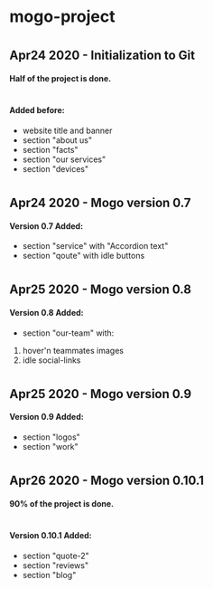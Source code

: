 # mogo-project
#
## Apr24 2020 - Initialization to Git
  
#### Half of the project is done.
#
#### Added before:
* website title and banner
* section "about us"
* section "facts"
* section "our services"
* section "devices"

#
## Apr24 2020 - Mogo version 0.7

#### Version 0.7 Added:
* section "service" with "Accordion text"
* section "qoute" with idle buttons

#
## Apr25 2020 - Mogo version 0.8

#### Version 0.8 Added:
* section "our-team" with:
 1. hover'n teammates images
 2. idle social-links

#
## Apr25 2020 - Mogo version 0.9

#### Version 0.9 Added:
* section "logos"
* section "work" 

#
## Apr26 2020 - Mogo version 0.10.1

#### 90% of the project is done.
#
#### Version 0.10.1 Added:
* section "quote-2"
* section "reviews"
* section "blog" 